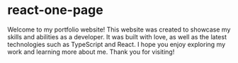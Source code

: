 # react-one-page
Welcome to my portfolio website! This website was created to showcase my skills and abilities as a developer. It was built with love, as well as the latest technologies such as TypeScript and React. I hope you enjoy exploring my work and learning more about me. Thank you for visiting!
